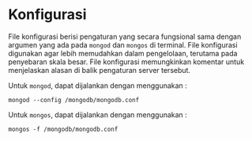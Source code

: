 # Konfigurasi

File konfigurasi berisi pengaturan yang secara fungsional sama dengan argumen yang ada pada `mongod` dan `mongos` di terminal. File konfigurasi digunakan agar lebih memudahkan dalam pengelolaan, terutama pada penyebaran skala besar. File konfigurasi memungkinkan komentar untuk menjelaskan alasan di balik pengaturan server tersebut.
    
Untuk `mongod`, dapat dijalankan dengan menggunakan :

    mongod --config /mongodb/mongodb.conf
    

Untuk `mongos`, dapat dijalankan dengan menggunakan :

    mongos -f /mongodb/mongodb.conf
    